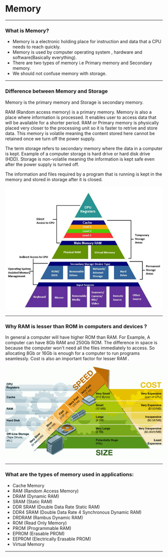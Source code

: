 # **Memory**
-----------------
### What is Memory? 

- Memory is a electronic holding place for instruction and data that a CPU needs to reach quickly. 
- Memory is used by computer operating system , hardware and software(Basically everything). 
- There are two types of memory i.e Primary memory and Secondary memory.  
- We should not confuse memory with storage.
------------------
### Difference between Memory and Storage

Memory is the primary memory and Storage is secondary memory. 

RAM (Random access memory) is a primary memory. Memory is also a place where information is processed. It enables user to access data that will be available for a shorter period. RAM or Primary memory is physically placed very closer to the processing unit so it is faster to retrive and store data. This memory is volatile meaning the content stored here cannot be retained once we turn off the power supply. 

The term storage refers to secondary memory where the data in a computer is kept. Example of a computer storage is hard drive or hard disk drive (HDD). Storage is non-volatile meaning the information is kept safe even after the power supply is turned off. 

The information and files required by a program that is running is kept in the memory and stored in storage after it is closed.

![Memory Architecture](../data/Memory1.jpg)

-----------------
### Why RAM is lesser than ROM in computers and devices ? 

In general a computer will have higher ROM than RAM. For Example, A computer can have 8Gb RAM and 250Gb ROM. The difference in space is because the computer won't need all the files immediately to access. So allocating 8Gb or 16Gb is enough for a computer to run programs seamlessly. Cost is also an important factor for lesser RAM . 

![Cost and speed](../data/Memory2.png)

-----------------
### What are the types of memory used in applications: 

- Cache Memory
- RAM         (Random Access Memory)
- DRAM        (Dynamic RAM)
- SRAM        (Static RAM)
- DDR SRAM    (Double Data Rate Static RAM)
- DDR4 SRAM   (Double Data Rate 4 Synchronous Dynamic RAM)
- DRDRAM      (Rambus Dynamic RAM)
- ROM         (Read Only Memory)
- PROM        (Programmable RAM)
- EPROM       (Erasable PROM)
- EEPROM      (Electrically Erasable PROM)
- Virtual Memory
------------------




